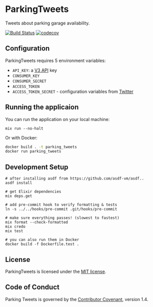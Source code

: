 # ParkingTweets

Tweets about parking garage availability.

[![Build Status](https://semaphoreci.com/api/v1/mbta/parking_tweets/branches/master/shields_badge.svg)](https://semaphoreci.com/mbta/parking_tweets) [![codecov](https://codecov.io/gh/mbta/parking_tweets/branch/master/graph/badge.svg)](https://codecov.io/gh/mbta/parking_tweets)

## Configuration

ParkingTweets requires 5 environment variables:

- `API_KEY`: a [V3 API](https://api-v3.mbta.com/) key
- `CONSUMER_KEY`
- `CONSUMER_SECRET`
- `ACCESS_TOKEN`
- `ACCESS_TOKEN_SECRET` - configuration variables from [Twitter](https://developer.twitter.com/)

## Running the applicaion

You can run the application on your local machine:

```
mix run --no-halt
```

Or with Docker:

```bash
docker build . -t parking_tweets
docker run parking_tweets
```

## Development Setup

```
# after installing asdf from https://github.com/asdf-vm/asdf..
asdf install

# get Elixir dependencies
mix deps.get

# add pre-commit hook to verify formatting & tests
ln -s ../../hooks/pre-commit .git/hooks/pre-commit

# make sure everything passes! (slowest to fastest)
mix format --check-formatted
mix credo
mix test

# you can also run them in Docker
docker build -f Dockerfile.test .
```

## License

ParkingTweets is licensed under the [MIT license](LICENSE).

## Code of Conduct

Parking Tweets is governed by the [Contributor Covenant](CODE_OF_CONDUCT.md), version 1.4.
